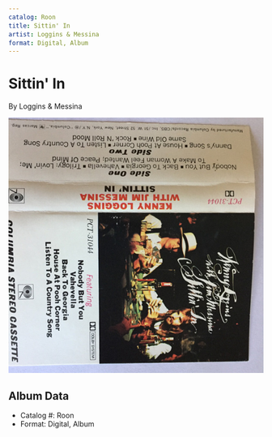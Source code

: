 ```yaml
---
catalog: Roon
title: Sittin' In
artist: Loggins & Messina
format: Digital, Album
---
```


# Sittin' In

By Loggins & Messina

![](../../assets/albumcovers/Loggins_and_Messina-Sittin_In.png)

## Album Data

- Catalog #: Roon
- Format: Digital, Album

